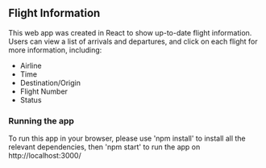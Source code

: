 ## Flight Information

This web app was created in React to show up-to-date flight information. Users can view a list of arrivals and departures, and click on each flight for more information, including:

* Airline
* Time
* Destination/Origin
* Flight Number
* Status

### Running the app

To run this app in your browser, please use 'npm install' to install all the relevant dependencies, then 'npm start' to run the app on http://localhost:3000/

